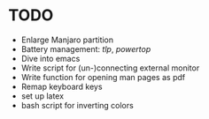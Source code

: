 # TODO

- Enlarge Manjaro partition
- Battery management: _tlp_, _powertop_
- Dive into emacs
- Write script for (un-)connecting external monitor
- Write function for opening man pages as pdf
- Remap keyboard keys
- set up latex
- bash script for inverting colors
